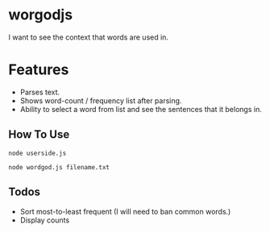 # worgodjs
I want to see the context that words are used in.

# Features
- Parses text.
- Shows word-count / frequency list after parsing.
- Ability to select a word from list and see the sentences that it belongs in.

## How To Use
```node userside.js```

```node wordgod.js filename.txt```


## Todos
- Sort most-to-least frequent (I will need to ban common words.)
- Display counts

